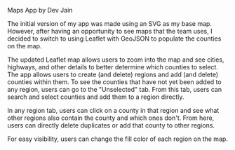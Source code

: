 Maps App by Dev Jain

The initial version of my app was made using an SVG as my base map. However, after having an opportunity to see maps that the team uses, I decided to switch to using Leaflet with GeoJSON to populate the counties on the map.

The updated Leaflet map allows users to zoom into the map and see cities, highways, and other details to better determine which counties to select. The app allows users to create (and delete) regions and add (and delete) counties within them. To see the counties that have not yet been added to any region, users can go to the "Unselected" tab. From this tab, users can search and select counties and add them to a region directly.

In any region tab, users can click on a county in that region and see what other regions also contain the county and which ones don't. From here, users can directly delete duplicates or add that county to other regions.

For easy visibility, users can change the fill color of each region on the map.
